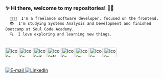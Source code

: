   ### ✨ Hi there, welcome to my repositories!  🧚‍♀️
      👩🏼‍💻  I'm a freelance software developer, focused on the frontend.
      📚  I'm studying Systems Analysis and Development and finished Bootcamp at Soul Code Academy.
      🔍  I love exploring and learning new things.

  </br>
 <div>
 <img src="https://cdn.jsdelivr.net/gh/devicons/devicon/icons/html5/html5-original.svg" alt="icon-html" height="30" width="40" />
 <img src="https://cdn.jsdelivr.net/gh/devicons/devicon/icons/css3/css3-original.svg" alt="icon-css" height="30" width="40" />
 <img src="https://cdn.jsdelivr.net/gh/devicons/devicon/icons/javascript/javascript-original.svg" alt="icon-js" height="30" width="40" />
 <img src="https://cdn.jsdelivr.net/gh/devicons/devicon/icons/typescript/typescript-original.svg" alt="icon-ts" height="30" width="40" />  
 <img src="https://cdn.jsdelivr.net/gh/devicons/devicon/icons/bootstrap/bootstrap-original.svg"  alt="icon-bootstrap" height="30" width="40" />  
 <img src="https://cdn.jsdelivr.net/gh/devicons/devicon/icons/angularjs/angularjs-original.svg" alt="icon-angular" height="30" width="40" />
 <img src="https://cdn.jsdelivr.net/gh/devicons/devicon/icons/react/react-original.svg" alt="icon-react" height="30" width="40" />
 <img src="https://cdn.jsdelivr.net/gh/devicons/devicon/icons/nodejs/nodejs-original-wordmark.svg" alt="icon-node" height="30" width="40" />  
</div>

 ##
 
<div>
<a href="mailto:jubassul@gmail.com"><img alt="E-mail" src="https://img.shields.io/badge/Gmail-D14836?style=for-the-badge&logo=gmail&logoColor=white"/>
</a>
<a href="https://www.linkedin.com/in/j%C3%BAlia-bassul-5833981a6/" target="_blank">
<img alt="LinkedIn" src="https://img.shields.io/badge/LinkedIn-0077B5?style=for-the-badge&logo=linkedin&logoColor=white"/>
</a>
</div>

